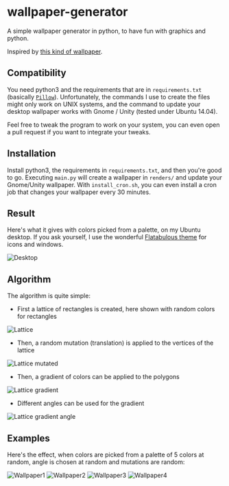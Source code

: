 # wallpaper-generator

A simple wallpaper generator in python, to have fun with graphics and python.

Inspired by [this kind of wallpaper](http://imgur.com/m5tjwjp).

## Compatibility

You need python3 and the requirements that are in `requirements.txt` (basically [`Pillow`](https://pypi.python.org/pypi/Pillow/3.0.0)). Unfortunately, the commands I use to create the files might only work on UNIX systems, and the command to update your desktop wallpaper works with Gnome / Unity (tested under Ubuntu 14.04).

Feel free to tweak the program to work on your system, you can even open a pull request if you want to integrate your tweaks.

## Installation

Install python3, the requirements in `requirements.txt`, and then you're good to go. Executing `main.py` will create a wallpaper in `renders/` and update your Gnome/Unity wallpaper. With `install_cron.sh`, you can even install a cron job that changes your wallpaper every 30 minutes.

## Result

Here's what it gives with colors picked from a palette, on my Ubuntu desktop. If you ask yourself, I use the wonderful [Flatabulous theme](https://github.com/anmoljagetia/Flatabulous) for icons and windows.

![Desktop](http://i.imgur.com/mKXScYB.png)

## Algorithm

The algorithm is quite simple:

* First a lattice of rectangles is created, here shown with random colors for rectangles

![Lattice](http://i.imgur.com/d2ZrDSP.png)

* Then, a random mutation (translation) is applied to the vertices of the lattice

![Lattice mutated](http://i.imgur.com/lfq9DjK.png)

* Then, a gradient of colors can be applied to the polygons

![Lattice gradient](http://i.imgur.com/U76k1Hs.png)

* Different angles can be used for the gradient

![Lattice gradient angle](http://i.imgur.com/GEPyVcp.png)

## Examples

Here's the effect, when colors are picked from a palette of 5 colors at random, angle is chosen at random and mutations are random:

![Wallpaper1](http://i.imgur.com/91kURkf.jpg)
![Wallpaper2](http://i.imgur.com/xpdL3BI.jpg)
![Wallpaper3](http://i.imgur.com/zXlmQ7P.jpg)
![Wallpaper4](http://i.imgur.com/a28sxB0.jpg)



